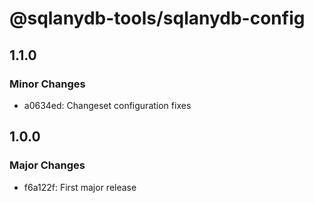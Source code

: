 # @sqlanydb-tools/sqlanydb-config

## 1.1.0

### Minor Changes

- a0634ed: Changeset configuration fixes

## 1.0.0

### Major Changes

- f6a122f: First major release
